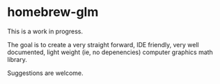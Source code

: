 # homebrew-glm

This is a work in progress.

The goal is to create a very straight forward, IDE friendly, very well documented, light weight (ie, no depenencies) computer graphics math library.

Suggestions are welcome.

